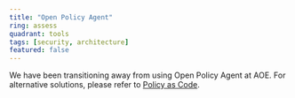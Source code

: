 ```yaml
---
title: "Open Policy Agent"
ring: assess
quadrant: tools
tags: [security, architecture]
featured: false
---
```


We have been transitioning away from using Open Policy Agent at AOE. For alternative solutions, please refer to [Policy as Code](../methods-and-patterns/policy-as-code.html).
